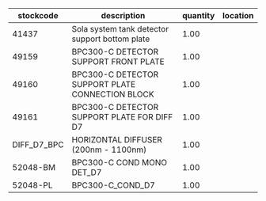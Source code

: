 |stockcode|description|quantity|location|
|---------|-----------|--------|--------|
|41437|Sola system tank detector support bottom plate|1.00||
|49159|BPC300-C DETECTOR SUPPORT FRONT PLATE|1.00||
|49160|BPC300-C DETECTOR SUPPORT PLATE CONNECTION BLOCK|1.00||
|49161|BPC300-C DETECTOR SUPPORT PLATE FOR DIFF D7|1.00||
|DIFF_D7_BPC|HORIZONTAL DIFFUSER (200nm - 1100nm)|1.00||
|52048-BM|BPC300-C COND MONO DET_D7|1.00||
|52048-PL|BPC300-C_COND_D7|1.00||
